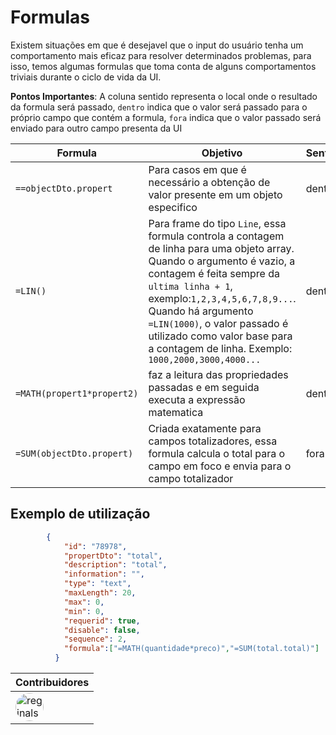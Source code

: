 # Formulas

Existem situações em que é desejavel que o input do usuário tenha um comportamento mais eficaz para resolver determinados problemas, para isso, temos algumas formulas que toma conta de alguns comportamentos triviais durante o ciclo de vida da UI.

**Pontos Importantes**: A coluna sentido representa o local onde o resultado da formula será passado, `dentro` indica que o valor será passado para o próprio campo que contém a formula, `fora` indica que o valor passado será enviado para outro campo presenta da UI 

|Formula|Objetivo|Sentido|
|------|---------|----|
|`==objectDto.propert`|Para casos em que é necessário a obtenção de valor presente em um objeto especifico|dentro|
|`=LIN()`|Para frame do tipo `Line`, essa formula controla a contagem de linha para uma objeto array. Quando o argumento é vazio, a contagem é feita sempre da `ultima linha + 1`, exemplo:`1,2,3,4,5,6,7,8,9...`. Quando há argumento `=LIN(1000)`, o valor passado é utilizado como valor base para a contagem de linha. Exemplo: `1000,2000,3000,4000...`|dentro|
|`=MATH(propert1*propert2)`|faz a leitura das propriedades passadas e em seguida executa a expressão matematica|dentro|
|`=SUM(objectDto.propert)`|Criada exatamente para campos totalizadores, essa formula calcula o total para o campo em foco e envia para o campo totalizador|fora|

## Exemplo de utilização

```Json
        {
            "id": "78978",
            "propertDto": "total",
            "description": "total",
            "information": "",
            "type": "text",
            "maxLength": 20,
            "max": 0,
            "min": 0,
            "requerid": true,
            "disable": false,
            "sequence": 2,
            "formula":["=MATH(quantidade*preco)","=SUM(total.total)"]  
          }
```

|Contribuidores|
|-|
|<a href="https://github.com/reginaldo-marinho"><img width="45px" height="45px" style="border-radius:30px" alt="reginalso-marinho" title="TheLarkInn" src="https://avatars.githubusercontent.com/u/60780631?v=4"></a>|
